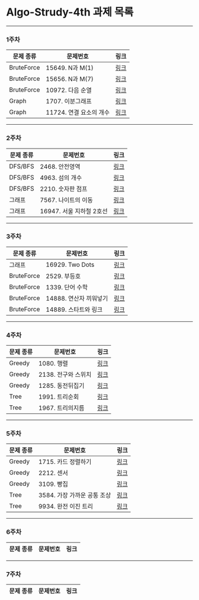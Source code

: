 # Algo-Strudy-4th 과제 목록
-------------
### 1주차
| 문제 종류 | 문제번호 | 링크 |
| ----- | ----- | ----- |
| BruteForce |15649. N과 M(1)|[링크](https://www.acmicpc.net/problem/15649)|
| BruteForce |15656. N과 M(7)|[링크](https://www.acmicpc.net/problem/15656)|
| BruteForce |10972. 다음 순열|[링크](https://www.acmicpc.net/problem/10972)|
| Graph |1707. 이분그래프|[링크](https://www.acmicpc.net/problem/1707)|
| Graph |11724. 연결 요소의 개수|[링크](https://www.acmicpc.net/problem/11724)|
-------------
### 2주차
| 문제 종류 | 문제번호 | 링크 |
| ----- | ----- | ----- |
| DFS/BFS |2468. 안전영역|[링크](https://www.acmicpc.net/problem/2468)|
| DFS/BFS |4963. 섬의 개수|[링크](https://www.acmicpc.net/problem/4963)|
| DFS/BFS |2210. 숫자판 점프|[링크](https://www.acmicpc.net/problem/2210)|
| 그래프 |7567. 나이트의 이동|[링크](https://www.acmicpc.net/problem/7562)|
| 그래프 |16947. 서울 지하철 2호선|[링크](https://www.acmicpc.net/problem/16947)|
-------------
### 3주차
| 문제 종류 | 문제번호 | 링크 |
| ----- | ----- | ----- |
| 그래프 |16929. Two Dots|[링크](https://www.acmicpc.net/problem/16929)|
| BruteForce |2529. 부등호|[링크](https://www.acmicpc.net/problem/2529)|
| BruteForce |1339. 단어 수학|[링크](https://www.acmicpc.net/problem/1339)|
| BruteForce |14888. 연산자 끼워넣기|[링크](https://www.acmicpc.net/problem/14888)|
| BruteForce |14889. 스타트와 링크|[링크](https://www.acmicpc.net/problem/14889)|
-------------
### 4주차
| 문제 종류 | 문제번호 | 링크 |
| ----- | ----- | ----- |
| Greedy |1080. 행렬|[링크](https://www.acmicpc.net/problem/1080)|
| Greedy |2138. 전구와 스위치|[링크](https://www.acmicpc.net/problem/2138)|
| Greedy |1285. 동전뒤집기|[링크](https://www.acmicpc.net/problem/1285)|
| Tree |1991. 트리순회|[링크](https://www.acmicpc.net/problem/1991)|
| Tree |1967. 트리의지름|[링크](https://www.acmicpc.net/problem/1967)|

-------------
### 5주차
| 문제 종류 | 문제번호 | 링크 |
| ----- | ----- | ----- |
| Greedy |1715. 카드 정렬하기|[링크](https://www.acmicpc.net/problem/1715)|
| Greedy |2212. 센서|[링크](https://www.acmicpc.net/problem/2212)|
| Greedy |3109. 빵집|[링크](https://www.acmicpc.net/problem/3109)|
| Tree |3584. 가장 가까운 공통 조상|[링크](https://www.acmicpc.net/problem/3584)|
| Tree |9934. 완전 이진 트리|[링크](https://www.acmicpc.net/problem/9934)|
-------------
### 6주차
| 문제 종류 | 문제번호 | 링크 |
| ----- | ----- | ----- |
-------------
### 7주차
| 문제 종류 | 문제번호 | 링크 |
| ----- | ----- | ----- |
